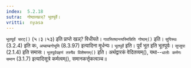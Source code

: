 ```yaml
---
index:  5.2.18
sutra:  गोष्ठात्खञ्? भूतपूर्वे।
vritti:  nyasa
---
```


`भूतपूर्वं चरट्()` (५।३।५३) इति प्राप्ते खञ्? विधीयते। `गावस्तिष्ठन्त्यस्मिन्निति गोष्ठम्()` इति। `सुपिस्थः` (3.2.4) इति कः, `अम्बाम्बगोभूमि` (8.3.97) इत्यादिना मूर्धन्यः। 
`भूतपूर्वे` इति। पूर्वं भूत इति भूतपूर्वः। `सुप्सुपा` (2.1.4) इति समासः। `भूतपूर्वग्रहणं तस्यैव विशेषणम्()` इति। अर्थद्वारकं वेदितव्यम्(), यथा--`धातोः कर्मणः समान` (3.1.7) इत्यादिसूत्रे कर्मत्वम्(), समानकर्त्तृकत्वञ्च॥
